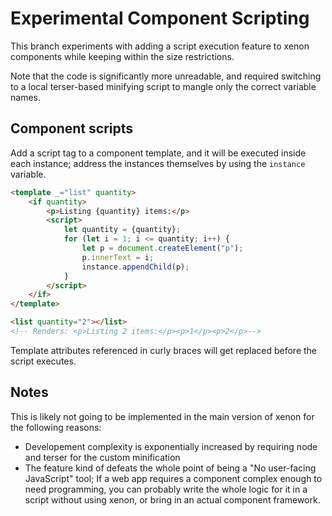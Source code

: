 # Experimental Component Scripting

This branch experiments with adding a script execution feature to xenon components while keeping within the size restrictions.

Note that the code is significantly more unreadable, and required switching to a local terser-based minifying script to mangle only the correct variable names.

## Component scripts

Add a script tag to a component template, and it will be executed inside each instance; address the instances themselves by using the `instance` variable.

```html
<template _="list" quantity>
    <if quantity>
        <p>Listing {quantity} items:</p>
        <script>
            let quantity = {quantity};
            for (let i = 1; i <= quantity; i++) {
                let p = document.createElement("p");
                p.innerText = i;
                instance.appendChild(p);
            }
        </script>
    </if>
</template>
```

```html
<list quantity="2"></list>
<!-- Renders: <p>Listing 2 items:</p><p>1</p><p>2</p>-->
```

Template attributes referenced in curly braces will get replaced before the script executes.

## Notes

This is likely not going to be implemented in the main version of xenon for the following reasons:

- Developement complexity is exponentially increased by requiring node and terser for the custom minification
- The feature kind of defeats the whole point of being a "No user-facing JavaScript" tool; If a web app requires a component complex enough to need programming, you can probably write the whole logic for it in a script without using xenon, or bring in an actual component framework.